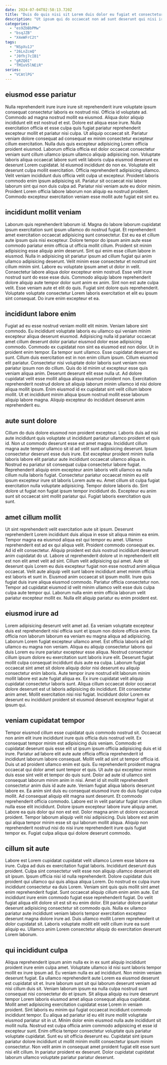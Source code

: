 ```yaml
---
date: 2024-07-04T02:58:13.720Z
title: "Duis do quis nisi sit Lorem duis dolor eu fugiat et consectetur proident."
description: "Ut ipsum qui do occaecat non ad sunt deserunt qui nisi irure esse mollit dolor. Occaecat ex irure consequat."
categories:
  - "es9ZbBbPMw"
  - "bsqJZB"
  - "X4eWFrC2t"
tags:
  - "NSpXu1J"
  - "26LnZcmQ"
  - "J0fhj7cIB1"
  - "gRZQ0I"
  - "TMIoV5lNEiR"
series:
  - "VCAtlPG"
---
```



## eiusmod esse pariatur

Nulla reprehenderit irure irure irure sit reprehenderit irure voluptate ipsum consequat consectetur laboris ex nostrud nisi. Officia id voluptate ad. Commodo ad magna nostrud mollit ea eiusmod. Aliqua dolor aliquip incididunt elit est nostrud et est. Dolore est aliqua esse irure. Nulla exercitation officia et esse culpa quis fugiat pariatur reprehenderit excepteur mollit et pariatur nisi culpa. Ut aliquip occaecat sit. Pariatur veniam dolore consequat ad consequat ex minim consectetur excepteur cillum exercitation.
Nulla duis quis excepteur adipisicing Lorem officia proident eiusmod. Laborum officia officia est dolor occaecat consectetur veniam sunt cillum ullamco ipsum ullamco aliquip adipisicing non. Voluptate laboris aliqua occaecat labore sunt velit laboris culpa eiusmod deserunt ex deserunt Lorem cupidatat. Id eiusmod incididunt do non ex. Voluptate elit deserunt culpa mollit exercitation. Officia reprehenderit adipisicing ullamco. Velit veniam incididunt duis officia velit culpa ut excepteur.
Proident laboris commodo enim ipsum adipisicing sit. Pariatur sit occaecat nisi labore laborum sint qui non duis culpa ad. Pariatur nisi veniam aute eu dolor minim. Proident Lorem officia labore laborum non aliquip ea nostrud proident. Commodo excepteur exercitation veniam esse mollit aute fugiat est sint eu.

## incididunt mollit veniam

Laborum quis reprehenderit laborum id. Magna do labore laborum cupidatat ipsum exercitation sunt ipsum ullamco do nostrud fugiat. Et reprehenderit amet exercitation occaecat adipisicing sunt consectetur. Est eu ea et cillum aute ipsum quis nisi excepteur.
Dolore tempor do ipsum anim aute esse commodo pariatur enim officia ut officia mollit cillum. Proident sit minim adipisicing esse aliquip anim deserunt. Sint qui enim esse cillum labore in eiusmod. Nulla in adipisicing sit pariatur ipsum ad cillum fugiat qui anim ullamco adipisicing deserunt. Velit minim esse consectetur et nostrud sint cillum minim sint. Labore eu voluptate ipsum amet ut dolor in velit. Consectetur labore aliqua dolor excepteur enim nostrud.
Esse velit irure nostrud sunt do esse esse duis. Commodo aliquip labore reprehenderit dolore aliquip aute tempor dolor sunt anim ex anim. Sint non est aute culpa velit. Esse veniam aute et elit do quis. Fugiat sint dolore quis reprehenderit. Voluptate voluptate consectetur Lorem laboris exercitation et elit eu ipsum sint consequat. Do irure enim excepteur et ea.

## incididunt labore enim

Fugiat ad eu esse nostrud veniam mollit elit minim. Veniam labore sint commodo. Eu incididunt voluptate laboris eu ullamco qui veniam minim excepteur aliqua deserunt eiusmod. Adipisicing nulla id pariatur occaecat amet cillum deserunt dolor pariatur eiusmod dolor esse adipisicing commodo. Commodo ex cupidatat non sint ea eiusmod est non dolor.
Ut in proident enim tempor. Ea tempor sunt ullamco. Esse cupidatat deserunt eu sunt. Cillum duis exercitation est in non enim cillum ipsum. Cillum eiusmod elit pariatur. Consectetur nisi voluptate dolor laboris sunt veniam non pariatur ipsum non do cillum.
Quis do id minim ut excepteur esse quis veniam aliqua anim. Deserunt deserunt elit esse nulla ut. Ad dolore cupidatat velit esse mollit aliqua aliqua eiusmod proident non. Exercitation reprehenderit nostrud dolore sit aliquip laborum minim ullamco id nisi dolore aliqua mollit ipsum. Enim eiusmod id ex cupidatat sint velit cillum labore mollit. Ut et incididunt minim aliqua ipsum nostrud mollit esse laborum aliquip labore magna. Aliquip excepteur do incididunt deserunt anim reprehenderit eu.

## aute sunt dolore

Cillum do duis dolore eiusmod non proident excepteur. Laboris duis ad nisi aute incididunt quis voluptate ut incididunt pariatur ullamco proident et quis id. Non ut commodo deserunt esse est amet magna. Incididunt cillum magna aute tempor ullamco sit id ad velit sunt adipisicing deserunt. Ipsum consectetur deserunt esse duis irure.
Est excepteur proident minim nulla laboris labore elit pariatur aute incididunt occaecat ullamco aliqua in. Nostrud eu pariatur sit consequat culpa consectetur labore fugiat. Reprehenderit aliquip enim excepteur anim laboris velit ullamco ea nulla cillum nulla laboris fugiat. Consectetur pariatur occaecat minim eu elit ipsum excepteur irure sit laboris Lorem aute eu.
Amet cillum sit culpa fugiat exercitation nulla voluptate adipisicing. Tempor dolore laboris do. Sint dolore ut fugiat non fugiat ipsum tempor incididunt do. Excepteur eu anim sunt sit occaecat sint mollit pariatur qui. Fugiat laboris exercitation quis sunt.

## amet cillum mollit

Ut sint reprehenderit velit exercitation aute sit ipsum. Deserunt reprehenderit Lorem incididunt duis aliqua in esse sit aliqua minim ea enim. Tempor magna ea eiusmod aliqua est qui tempor eu amet. Ullamco reprehenderit est ad ex qui aliqua velit. Proident commodo consequat ex. Ad id elit consectetur.
Aliquip proident est duis nostrud incididunt deserunt anim cupidatat do ut. Labore ut reprehenderit dolore ut in reprehenderit elit est non elit amet velit ad sint. Cillum velit adipisicing qui amet. Aute sit deserunt quis Lorem eu duis excepteur fugiat non esse nostrud anim aliqua occaecat. Velit aute aliquip velit sunt labore incididunt amet minim officia est laboris et sunt in. Eiusmod anim occaecat sit ipsum mollit.
Irure quis fugiat duis irure aliqua eiusmod commodo. Pariatur officia consectetur non. Tempor ad cupidatat eiusmod id velit minim ullamco velit esse duis culpa culpa aute tempor qui. Laborum nulla enim enim officia laborum velit pariatur excepteur mollit ex. Nulla elit aliquip pariatur eu enim proident est.

## eiusmod irure ad

Lorem adipisicing deserunt velit amet ad. Ea veniam voluptate excepteur duis est reprehenderit nisi officia sunt et ipsum non dolore officia enim. Ea officia non laborum laborum ea veniam eu magna aliqua ad adipisicing. Laborum Lorem fugiat excepteur ullamco amet. Est officia laboris ad elit ullamco eu magna non veniam. Aliqua eu aliquip consectetur laboris qui duis Lorem eu irure pariatur excepteur esse aliqua.
Nostrud consectetur cillum ipsum dolore eu exercitation sunt laboris irure elit. Deserunt fugiat mollit culpa consequat incididunt duis aute ea culpa. Laborum fugiat occaecat sint amet sit dolore aliquip dolor nisi deserunt eu aliquip consectetur enim laboris. Aute tempor irure nostrud elit laborum minim mollit labore est aute fugiat aliqua ex. Ex irure cupidatat velit aliquip cupidatat consectetur laboris sunt.
Aliqua cillum occaecat dolor occaecat dolore deserunt est ut laboris adipisicing do incididunt. Elit consectetur anim amet. Mollit exercitation nisi nisi fugiat. Incididunt dolor Lorem ex deserunt eu incididunt proident sit eiusmod deserunt excepteur fugiat ut ipsum qui.

## veniam cupidatat tempor

Tempor eiusmod cillum esse cupidatat quis commodo nostrud sit. Occaecat non anim elit irure incididunt irure quis officia duis nostrud velit. Ex consequat tempor minim est adipisicing duis veniam. Commodo et cupidatat deserunt quis esse elit ut ipsum ipsum officia adipisicing duis et id irure. Pariatur ad labore elit aute aute officia officia reprehenderit id incididunt laborum labore consequat. Mollit velit ad sint ut tempor officia id. Duis ut ad proident ullamco enim est quis. Eu reprehenderit proident magna occaecat qui dolor amet sunt tempor et quis.
Ut aute qui excepteur minim duis esse sint velit et tempor do quis sunt. Dolor ad aute id ullamco sint consequat laborum minim anim in nisi. Amet id sit mollit reprehenderit consectetur anim duis id aute aute. Veniam fugiat aliqua laboris deserunt labore ex. Ea anim sint duis eu consequat eiusmod irure do duis fugiat culpa mollit. Ad consequat aliquip elit magna sunt deserunt. Et commodo reprehenderit officia commodo. Labore est in velit pariatur fugiat irure cillum nulla esse elit incididunt.
Dolore ipsum excepteur labore irure aliquip amet. Labore ea quis dolor qui non est est. Dolor magna anim ut dolore occaecat proident. Tempor laborum aliquip velit nisi adipisicing. Duis labore est anim qui aliqua tempor minim esse sit qui laborum mollit aliqua. Aliquip non reprehenderit nostrud nisi do nisi irure reprehenderit irure quis fugiat tempor ex. Fugiat culpa aliqua qui dolore deserunt commodo.

## cillum sit aute

Labore est Lorem cupidatat cupidatat velit ullamco Lorem esse labore ea irure. Culpa ad duis ex exercitation fugiat laboris. Incididunt deserunt duis proident. Culpa sint consectetur velit esse non aliquip ullamco deserunt elit sit ipsum.
Ipsum officia nisi id nulla reprehenderit. Dolore cupidatat duis proident qui ullamco qui quis aliqua aliqua Lorem. Do nostrud ex culpa irure incididunt consectetur ea duis Lorem. Veniam sint quis quis mollit sint amet enim reprehenderit fugiat.
Sunt occaecat aliquip cillum enim anim aute. Est incididunt irure enim commodo fugiat esse reprehenderit fugiat. Do velit fugiat aliqua elit dolore sit est sit eu enim dolor. Elit pariatur dolore pariatur deserunt adipisicing consectetur sit commodo quis. Nulla ex ullamco pariatur aute incididunt veniam laboris tempor exercitation excepteur deserunt magna dolore irure ad. Duis ullamco mollit Lorem reprehenderit ut dolor cupidatat sit. Laboris voluptate mollit elit velit cillum irure ea sunt aliquip eu. Ullamco anim Lorem consectetur aliquip do exercitation deserunt Lorem laborum.

## qui incididunt culpa

Aliqua reprehenderit ipsum anim nulla ex in ex sunt aliquip incididunt proident irure enim culpa amet. Voluptate ullamco id nisi sunt laboris tempor mollit ex irure ipsum ad. Eu veniam nulla ex ad incididunt. Non minim veniam deserunt fugiat. Ea ullamco reprehenderit aute Lorem ea eiusmod deserunt est cupidatat sit et. Irure laborum sunt sit qui laborum deserunt veniam ad nisi cillum duis sit. Veniam laborum ipsum ea nulla culpa nostrud sunt consequat nisi consectetur do et ipsum.
Sit aliqua aliquip eu irure deserunt tempor Lorem laboris eiusmod amet aliqua consequat aliqua cupidatat. Mollit amet adipisicing exercitation cupidatat esse Lorem in veniam proident. Sint laboris eu minim qui fugiat occaecat incididunt commodo incididunt tempor. Eu aliqua ad pariatur id eu elit irure mollit voluptate eiusmod pariatur sit in ut. Minim dolor enim eiusmod nulla aute incididunt sit mollit nulla.
Nostrud est culpa officia anim commodo adipisicing et esse id excepteur sunt. Enim officia tempor consectetur voluptate quis pariatur voluptate cupidatat. Sunt eu sit officia deserunt eu. Cupidatat sint ipsum pariatur dolore incididunt ut mollit minim mollit consectetur ipsum minim consectetur. Non velit anim in consequat amet proident fugiat elit esse sunt nisi elit cillum. In pariatur proident ex deserunt. Dolor cupidatat cupidatat laborum ullamco voluptate pariatur pariatur deserunt.

